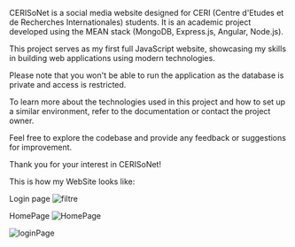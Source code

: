 CERISoNet is a social media website designed for CERI (Centre d'Etudes et de Recherches Internationales) students. It is an academic project developed using the MEAN stack (MongoDB, Express.js, Angular, Node.js).

This project serves as my first full JavaScript website, showcasing my skills in building web applications using modern technologies.

Please note that you won't be able to run the application as the database is private and access is restricted.

To learn more about the technologies used in this project and how to set up a similar environment, refer to the documentation or contact the project owner.

Feel free to explore the codebase and provide any feedback or suggestions for improvement.

Thank you for your interest in CERISoNet!

This is how my WebSite looks like: 

Login page 
![filtre](https://github.com/Ibrahim-Jallouli/CERISoNet-MEAN/assets/158171740/819b03ac-0850-41d9-8b71-9b5e46bad340)

HomePage
![HomePage](https://github.com/Ibrahim-Jallouli/CERISoNet-MEAN/assets/158171740/4dcb507f-79a1-4670-a60f-453c0bff96ef)


![loginPage](https://github.com/Ibrahim-Jallouli/CERISoNet-MEAN/assets/158171740/548e93f1-bc75-4fe4-bb6b-5bfad7937d29)

